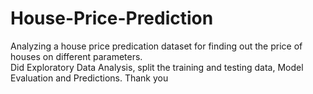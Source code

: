 # House-Price-Prediction
Analyzing a house price predication dataset for finding out the price of houses on different parameters.  
Did Exploratory Data Analysis, split the training and testing data, Model Evaluation and Predictions. 
Thank you
